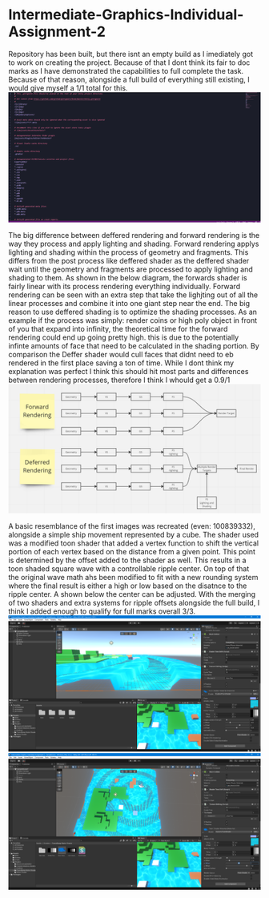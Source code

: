 # Intermediate-Graphics-Individual-Assignment-2

Repository has been built, but there isnt an empty build as I imediately got to work on creating the project. Because of that I dont think its fair to doc marks as I have demonstrated the capabilities to full complete the task. Because of that reason, alongside a full build of everything still existing, I would give myself a 1/1 total for this.
![Alt text](gitignore.PNG "gitignore")

The big difference between deffered rendering and forward rendering is the way they process and apply lighting and shading. Forward rendering applys lighting and shading within the process of geometry and fragments. This differs from the post process like deffered shader as the deffered shader wait until the geometry and fragments are processed to apply lighting and shading to them. As shown in the below diagram, the forwards shader is fairly linear with its process rendering everything individually. Forward rendering can be seen with an extra step that take the lighjting out of all the linear processes and combine it into one giant step near the end.  The big reason to use deffered shading is to optimize the shading processes. As an example if the process was simply: render coins or high poly object in front of you that expand into infinity, the theoretical time for the forward rendering could end up going pretty high. this is due to the potentially infinte amounts of face that need to be calculated in the shading portion. By comparison the Deffer shader would cull faces that didnt need to eb rendered in the first place saving a ton of time. While I dont think my explanation was perfect I think this should hit most parts and differences between rendering processes, therefore I think I whould get a 0.9/1
![Alt text](DandFrendering.PNG "gitignore")

A basic resemblance of the first images was recreated (even: 100839332), alongside a simple ship movement represented by a cube. The shader used was a modified toon shader that added a vertex function to shift the vertical portion of each vertex based on the distance from a given point. This point is determined by the offset added to the shader as well. This results in a toon shaded square wave with a controllable ripple center. On top of that the original wave math ahs been modified to fit with a new rounding system where the final result is either a high or low based on the disatnce to the ripple center. A shown below the center can be adjusted. With the merging of two shaders and extra systems for ripple offsets alongside the full build, I think I added enough to qualify for full marks overall 3/3.
![Alt text](toonshadedsquarewaves.PNG "gitignore")
![Alt text](toonshadedsquarewaves2.PNG "gitignore")
